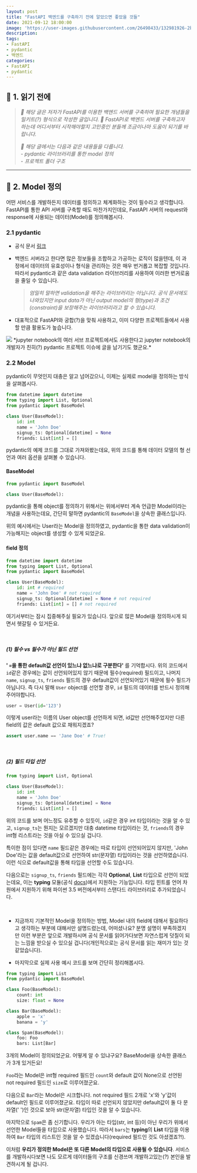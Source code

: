 ```yaml
---
layout: post
title: "FastAPI 백엔드를 구축하기 전에 알았으면 좋았을 것들"
date: 2021-09-12 18:00:00
image: 'https://user-images.githubusercontent.com/26498433/132981926-2bea56c7-8547-4242-98e2-66347a553b34.png'
description:
tags:
- FastAPI
- pydantic
- 백엔드
categories:
- FastAPI
- pydantic
---
```

## 📌 1. 읽기 전에

> <cite>📌 해당 글은 저자가 FastAPI를 이용한 백엔드 서버를 구축하며 필요한 개념들을 밀키트(?) 형식으로 작성한 글입니다.</cite>
> <cite>📌 FastAPI로 백엔드 서버를 구축하고자 하는데 어디서부터 시작해야할지 고민중인 분들께 조금이나마 도움이 되기를 바랍니다.</cite>
>
> <cite>📌 해당 글에서는 다음과 같은 내용들을 다룹니다.</cite><br>
> <cite>- pydantic 라이브러리를 통한 model 정의</cite><br>
> <cite>- 프로젝트 폴더 구조</cite>

***

## 📌 2. Model 정의

어떤 서비스를 개발하든지 데이터를 정의하고 체계화하는 것이 필수라고 생각합니다. FastAPI를 통한 API 서버를 구축할 때도 마찬가지인데요, FastAPI 서버의 request와 response에 사용되는 데이터(Model)를 정의해봅시다.

### 2.1 pydantic

- 공식 문서 [링크](https://pydantic-docs.helpmanual.io/)

- 백엔드 서버라고 한다면 많은 정보들을 조합하고 가공하는 로직이 많을텐데, 이 과정에서 데이터의 유효성이나 형식을 관리하는 것은 매우 번거롭고 복잡할 것입니다. 따라서 pydantic과 같은 data validation 라이브러리를 사용하여 이러한 번거로움을 줄일 수 있습니다.
    > <cite>*엄밀히 말하면 validation을 해주는 라이브러리는 아닙니다. 공식 문서에도 나와있지만 input data가 아닌 output model의 형(type)과 조건(constraint)을 보장해주는 라이브러리라고 할 수 있습니다.*</cite>

- 대표적으로 FastAPI와 궁합(?)을 맞춰 사용하고, 이미 다양한 프로젝트들에서 사용할 만큼 활용도가 높습니다.

<img src="https://user-images.githubusercontent.com/26498433/132981991-61c6e1f8-156d-4f27-b43b-52c4f21f4145.png"/>
*jupyter notebook의 여러 서브 프로젝트에서도 사용한다고 jupyter notebook의 개발자가 친히(?) pydantic 프로젝트 이슈에 글을 남기기도 했군요.*

### 2.2 Model

pydantic이 무엇인지 대충은 알고 넘어갔으니, 이제는 실제로 model을 정의하는 방식을 살펴봅시다.

```python
from datetime import datetime
from typing import List, Optional
from pydantic import BaseModel

class User(BaseModel):
    id: int
    name = 'John Doe'
    signup_ts: Optional[datetime] = None
    friends: List[int] = []
```

pydantic의 예제 코드를 그대로 가져와봤는데요, 위의 코드를 통해 데이터 모델의 형 선언과 여러 옵션을 살펴볼 수 있습니다.

#### BaseModel

```python
from pydantic import BaseModel

class User(BaseModel):
```

pydantic을 통해 object를 정의하기 위해서는 위에서부터 계속 언급한 Model이라는 개념을 사용하는데요, 간단히 말하면 pydantic의 `BaseModel`을 상속한 클래스입니다.

위의 예시에서는 User라는 Model을 정의하였고, pydantic을 통한 data validation이 가능해지는 object를 생성할 수 있게 되었군요.

#### field 정의

```python
from datetime import datetime
from typing import List, Optional
from pydantic import BaseModel

class User(BaseModel):
    id: int # required
    name = 'John Doe' # not required
    signup_ts: Optional[datetime] = None # not required
    friends: List[int] = [] # not required
```

여기서부터는 잠시 집중해주실 필요가 있습니다. 앞으로 많은 Model을 정의하시게 되면서 헷갈릴 수 있거든요.

<br>

##### (1) 필수 vs 필수가 아닌 필드 선언

**' `=`을 통한 default값 선언이 있느냐 없느냐로 구분한다'**  를 기억합시다. 위의 코드에서 `id`같은 경우에는 값이 선언되어있지 않기 때문에 필수(required) 필드이고, 나머지 `name`, `signup_ts`, `friends` 필드의 경우 default값이 선언되어있기 때문에 필수 필드가 아닙니다. 즉 다시 말해 `User` object를 선언할 경우, `id` 필드의 데이터를 반드시 정의해주어야합니다.

```python
user = User(id='123')
```

이렇게 user라는 이름의 User object를 선언하게 되면, id값만 선언해주었지만 다른 field의 값은 default 값으로 채워지겠죠?

```python
assert user.name == 'Jane Doe' # True!
```

<br>

##### (2) 필드 타입 선언

```python
from typing import List, Optional

class User(BaseModel):
    id: int
    name = 'John Doe'
    signup_ts: Optional[datetime] = None
    friends: List[int] = []
```

위의 코드를 보며 어느정도 유추할 수 있듯이, `id`같은 경우 int 타입이라는 것을 알 수 있고, `signup_ts`는 뭔지는 모르겠지만 대충 datetime 타입이라는 것, `friends`의 경우 int형 리스트라는 것을 아실 수 있으실 겁니다.

특이한 점이 있다면 `name` 필드같은 경우에는 따로 타입이 선언되어있지 않지만, 'John Doe'라는 값을 default값으로 선언하여 str(문자열) 타입이라는 것을 선언하였습니다. 이런 식으로 default값을 통해 타입을 선언할 수도 있습니다.

다음으로는 `signup_ts`, `friends` 필드에는 각각 **Optional**, **List** 타입으로 선언이 되었는데요, 이는 **typing** 모듈(공식 [docs](https://docs.python.org/3/library/typing.html))에서 지원하는 기능입니다. 타입 힌트를 언어 차원에서 지원하기 위해 파이썬 3.5 버전에서부터 스탠다드 라이브러리로 추가되었습니다.

<br>

- 지금까지 기본적인 Model을 정의하는 방법, Model 내의 field에 대해서 필요하다고 생각하는 부분에 대해서만 설명드렸는데, 어떠셨나요? 분명 설명이 부족하겠지만 이런 부분은 앞으로 개발하시며 공식 문서를 읽어가다보면 자연스럽게 덧칠이 되는 느낌을 받으실 수 있으실 겁니다(개인적으로는 공식 문서를 읽는 재미가 있는 것 같았습니다).

- 마지막으로 실제 사용 예시 코드를 보며 간단히 정리해봅시다.

```python
from typing import List
from pydantic import BaseModel

class Foo(BaseModel):
    count: int
    size: float = None

class Bar(BaseModel):
    apple = 'x'
    banana = 'y'

class Spam(BaseModel):
    foo: Foo
    bars: List[Bar]
```

3개의 Model이 정의되었군요. 어떻게 알 수 있냐구요? BaseModel을 상속한 클래스가 3개 있거든요!

`Foo`라는 Model은 int형 required 필드인 `count`와 default 값이 None으로 선언된 not required 필드인 `size`로 이루어졌군요.

다음으로 `Bar`라는 Model은 시크합니다. not required 필드 2개로 'x'와 'y'값이 default인 필드로 이루어졌군요. 타입이 따로 선언되지 않았지만 default값이 둘 다 문자열(' ')인 것으로 보아 str(문자열) 타입인 것을 알 수 있습니다.

마지막으로 `Spam`은 좀 신기합니다. 우리가 아는 타입(str, int 등)이 아닌 우리가 위에서 선언한 Model들을 타입으로 사용했습니다. 따라서 `bars`는 **typing**의 **List** 타입을 이용하여 `Bar` 타입의 리스트인 것을 알 수 있겠습니다(required 필드인 것도 아셨겠죠?!). 

이처럼 **우리가 정의한 Model은 또 다른 Model의 타입으로 사용될 수 있습니다**. 서비스를 개발하시다보면 나도 모르게 데이터들의 구조를 신경쓰며 개발하고있는(?) 본인을 발견하시게 될 겁니다.

